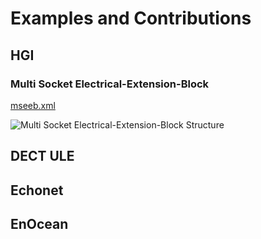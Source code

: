 # Examples and Contributions

## HGI
### Multi Socket Electrical-Extension-Block

[mseeb.xml](../test/mseeb.xml)

![Multi Socket Electrical-Extension-Block Structure](images/examples/hgi_mseeb.png)

## DECT ULE

## Echonet

## EnOcean